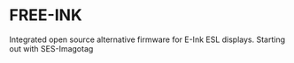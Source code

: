 # FREE-INK
Integrated open source alternative firmware for E-Ink ESL displays. Starting out with SES-Imagotag
